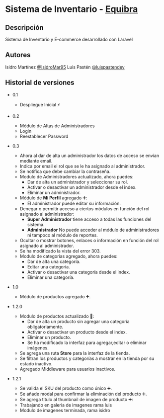# Sistema de Inventario - [Equibra](https://www.equibra.com)

## Descripción

Sistema de Inventario y E-commerce desarrollado con Laravel

## Autores

Isidro Martínez
[@IsidroMar95](https://github.com/IsidroMar95)
Luis Pastén
[@luispastendev](https://github.com/luispastendev)

## Historial de versiones

-   0.1
    -   Despliegue Inicial ⚡
-   0.2
    -   Módulo de Altas de Administradores
    -   Login
    -   Reestablecer Password
-   0.3

    -   Ahora al dar de alta un administrador los datos de acceso se envían mediante email.
    -   Indica por email el rol que se le ha asignado al administrador.
    -   Se notifica que debe cambiar la contraseña.
    -   Modulo de Administradores actualizado, ahora puedes:
        -   Dar de alta un administrador y seleccionar su rol.
        -   Activar o desactivar un administrador desde el index.
        -   Eliminar un administrador.
    -   Módulo de **Mi Perfil** agregado ➕:
        -   El administrador puede editar su información.
    -   Denegar o permitir acceso a ciertos módulos en función del rol asignado al administrador:
        -   **Super Administrador** tiene acceso a todas las funciones del sistema.
        -   **Administrador** No puede acceder al módulo de administradores ni tampoco al módulo de reportes.
    -   Ocultar o mostrar botones, enlaces o información en función del rol asignado al administrador.
    -   Se ha modificado la vista del error 303.
    -   Modulo de categorías agregado, ahora puedes:
        -   Dar de alta una categoría.
        -   Editar una categoría.
        -   Activar o desactivar una categoría desde el index.
        -   Eliminar una categoría.

-   1.0

    -   Módulo de productos agregado ➕.

-   1.2.0

    -   Modulo de productos actualizado 🔄:
        -   Dar de alta un producto sin agregar una categoría obligatoriamente.
        -   Activar o desactivar un producto desde el index.
        -   Eliminar un producto.
        -   Se ha modificado la interfaz para agregar,editar o eliminar imágenes.
    -   Se agrega una ruta **Store** para la interfaz de la tienda.
    -   Se filtran los productos y categorías a mostrar en la tienda por su estado inactivo.
    -   Agregado Middleware para usuarios inactivos.

-   1.2.1

    -   Se valida el SKU del producto como único ➕.
    -   Se añade modal para confirmar la eliminación del producto ➕.
    -   Se agrega titulo al thumbnail de imagen de producto ➕:
    -   Trabajando en galeria de imagenes rama luis
    -   Modulo de imagenes terminada, rama isidro
